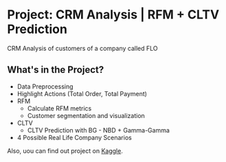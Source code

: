 #  Project: CRM Analysis | RFM + CLTV Prediction

CRM Analysis of customers of a company called FLO

## What's in the Project?

* Data Preprocessing
* Highlight Actions (Total Order, Total Payment)
* RFM
    * Calculate RFM metrics
    * Customer segmentation and visualization
* CLTV
    * CLTV Prediction with BG - NBD + Gamma-Gamma
* 4 Possible Real Life Company Scenarios 

Also, uou can find out project on [Kaggle](https://www.kaggle.com/code/sametardaerdogan/flo-crm-analysis-real-cases).
